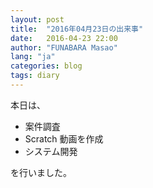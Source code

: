 ```yaml
---
layout: post
title:  "2016年04月23日の出来事"
date:   2016-04-23 22:00
author: "FUNABARA Masao"
lang: "ja"
categories: blog
tags: diary
---
```


本日は、

* 案件調査
* Scratch 動画を作成
* システム開発

を行いました。
